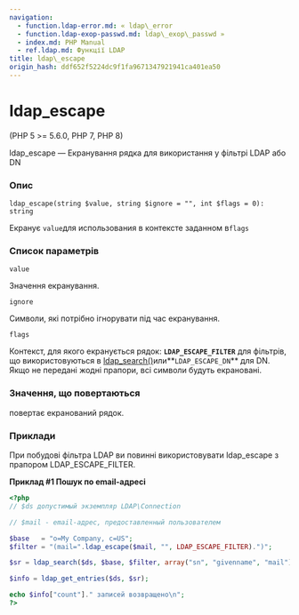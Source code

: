 ```yaml
---
navigation:
  - function.ldap-error.md: « ldap\_error
  - function.ldap-exop-passwd.md: ldap\_exop\_passwd »
  - index.md: PHP Manual
  - ref.ldap.md: Функції LDAP
title: ldap\_escape
origin_hash: ddf652f5224dc9f1fa9671347921941ca401ea50
---
```

# ldap\_escape

(PHP 5 >= 5.6.0, PHP 7, PHP 8)

ldap\_escape — Екранування рядка для використання у фільтрі LDAP або DN

### Опис

```methodsynopsis
ldap_escape(string $value, string $ignore = "", int $flags = 0): string
```

Екранує `value`для использования в контексте заданном в`flags`

### Список параметрів

`value`

Значення екранування.

`ignore`

Символи, які потрібно ігнорувати під час екранування.

`flags`

Контекст, для якого екранується рядок: **`LDAP_ESCAPE_FILTER`** для фільтрів, що використовуються в [ldap\_search()](function.ldap-search.md)или\*\*`LDAP_ESCAPE_DN`\*\* для DN. Якщо не передані жодні прапори, всі символи будуть екрановані.

### Значення, що повертаються

повертає екранований рядок.

### Приклади

При побудові фільтра LDAP ви повинні використовувати ldap\_escape з прапором LDAP\_ESCAPE\_FILTER.

**Приклад #1 Пошук по email-адресі**

```php
<?php
// $ds допустимый экземпляр LDAP\Connection

// $mail - email-адрес, предоставленный пользователем

$base   = "o=My Company, c=US";
$filter = "(mail=".ldap_escape($mail, "", LDAP_ESCAPE_FILTER).")";

$sr = ldap_search($ds, $base, $filter, array("sn", "givenname", "mail"));

$info = ldap_get_entries($ds, $sr);

echo $info["count"]." записей возвращено\n";
?>
```
